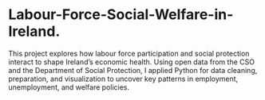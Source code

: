 # Labour-Force-Social-Welfare-in-Ireland.
This project explores how labour force participation and social protection interact to shape Ireland’s economic health. Using open data from the CSO and the Department of Social Protection, I applied Python for data cleaning, preparation, and visualization to uncover key patterns in employment, unemployment, and welfare policies.
